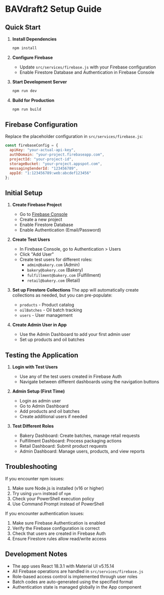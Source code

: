 # BAVdraft2 Setup Guide

## Quick Start

1. **Install Dependencies**
   ```bash
   npm install
   ```

2. **Configure Firebase**
   - Update `src/services/firebase.js` with your Firebase configuration
   - Enable Firestore Database and Authentication in Firebase Console

3. **Start Development Server**
   ```bash
   npm run dev
   ```

4. **Build for Production**
   ```bash
   npm run build
   ```

## Firebase Configuration

Replace the placeholder configuration in `src/services/firebase.js`:

```javascript
const firebaseConfig = {
  apiKey: "your-actual-api-key",
  authDomain: "your-project.firebaseapp.com",
  projectId: "your-project-id",
  storageBucket: "your-project.appspot.com",
  messagingSenderId: "123456789",
  appId: "1:123456789:web:abcdef123456"
};
```

## Initial Setup

1. **Create Firebase Project**
   - Go to [Firebase Console](https://console.firebase.google.com/)
   - Create a new project
   - Enable Firestore Database
   - Enable Authentication (Email/Password)

2. **Create Test Users**
   - In Firebase Console, go to Authentication > Users
   - Click "Add User"
   - Create test users for different roles:
     - `admin@bakery.com` (Admin)
     - `bakery@bakery.com` (Bakery)
     - `fulfillment@bakery.com` (Fulfillment)
     - `retail@bakery.com` (Retail)

3. **Set up Firestore Collections**
   The app will automatically create collections as needed, but you can pre-populate:
   - `products` - Product catalog
   - `oilBatches` - Oil batch tracking
   - `users` - User management

4. **Create Admin User in App**
   - Use the Admin Dashboard to add your first admin user
   - Set up products and oil batches

## Testing the Application

1. **Login with Test Users**
   - Use any of the test users created in Firebase Auth
   - Navigate between different dashboards using the navigation buttons

2. **Admin Setup (First Time)**
   - Login as admin user
   - Go to Admin Dashboard
   - Add products and oil batches
   - Create additional users if needed

3. **Test Different Roles**
   - Bakery Dashboard: Create batches, manage retail requests
   - Fulfillment Dashboard: Process packaging actions
   - Retail Dashboard: Submit product requests
   - Admin Dashboard: Manage users, products, and view reports

## Troubleshooting

If you encounter npm issues:
1. Make sure Node.js is installed (v16 or higher)
2. Try using `yarn` instead of `npm`
3. Check your PowerShell execution policy
4. Use Command Prompt instead of PowerShell

If you encounter authentication issues:
1. Make sure Firebase Authentication is enabled
2. Verify the Firebase configuration is correct
3. Check that users are created in Firebase Auth
4. Ensure Firestore rules allow read/write access

## Development Notes

- The app uses React 18.3.1 with Material UI v5.15.14
- All Firebase operations are handled in `src/services/firebase.js`
- Role-based access control is implemented through user roles
- Batch codes are auto-generated using the specified format
- Authentication state is managed globally in the App component
